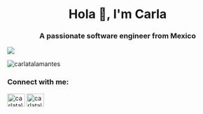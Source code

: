 <h1 align="center">Hola 👋, I'm Carla</h1>
<h3 align="center">A passionate software engineer from Mexico</h3>

![](https://pandao.github.io/editor.md/images/logos/editormd-logo-180x180.png)

<p align="left"> <img src="https://komarev.com/ghpvc/?username=carlatalamantes&label=Profile%20views&color=0e75b6&style=flat" alt="carlatalamantes" /> </p>

<h3 align="left">Connect with me:</h3>
<p align="left">
<a href="https://linkedin.com/in/carlatalamantes" target="blank"><img align="center" src="https://cdn.jsdelivr.net/npm/simple-icons@3.0.1/icons/linkedin.svg" alt="carlatalamantes" height="30" width="40" /></a>
<a href="https://instagram.com/carlatalamantes" target="blank"><img align="center" src="https://cdn.jsdelivr.net/npm/simple-icons@3.0.1/icons/instagram.svg" alt="carlatalamantes" height="30" width="40" /></a>
</p>



